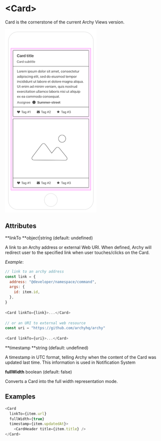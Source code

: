 # &lt;Card&gt;

Card is the cornerstone of the current Archy Views version.

![](/assets/CardDemo.png)

## Attributes

**linkTo **object\|string \(default: undefined\)

A link to an Archy address or external Web URI. When defined, Archy will redirect user to the specified link when user touches/clicks on the Card.

_Example_:

```js
// link to an archy address
const link = {
  address: "@developer/namespace/command",
  args: {
    id: item.id,
  },
}

<Card linkTo={link}>...</Card>

// or an URI to external web resource
const uri = "https://github.com/archyhq/archy"

<Card linkTo={uri}>...</Card>
```

**timestamp **string \(default: undefined\)

A timestamp in UTC format, telling Archy when the content of the Card was updated last time. This information is used in Notification System

**fullWidth** boolean \(default: false\)

Converts a Card into the full width representation mode.

## Examples

```js
<Card
  linkTo={item.url}
  fullWidth={true}
  timestamp={item.updatedAt}>
    <CardHeader title={item.title} />
</Card>
```



